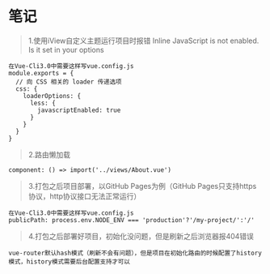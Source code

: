 # **笔记**
>1.使用iView自定义主题运行项目时报错 Inline JavaScript is not enabled. Is it set in your options
```
在Vue-Cli3.0中需要这样写vue.config.js 
module.exports = {
  // 向 CSS 相关的 loader 传递选项
  css: {
    loaderOptions: {
      less: {
        javascriptEnabled: true
      }
    }
  }
}
```

>2.路由懒加载
```
component: () => import('../views/About.vue')
```

>3.打包之后项目部署，以GitHub Pages为例（GitHub Pages只支持https协议，http协议接口无法正常运行）
```
在Vue-Cli3.0中需要这样写vue.config.js 
publicPath: process.env.NODE_ENV === 'production'?'/my-project/':'/'
```

>4.打包之后部署好项目，初始化没问题，但是刷新之后浏览器报404错误
```
vue-router默认hash模式（刷新不会有问题），但是项目在初始化路由的时候配置了history模式，history模式需要后台配置支持才可以
```
